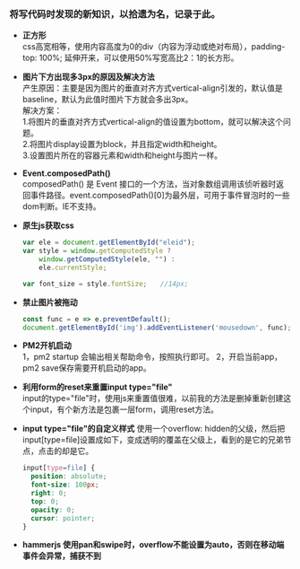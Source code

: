 ### 将写代码时发现的新知识，以拾遗为名，记录于此。

* **正方形**  
css高宽相等，使用内容高度为0的div（内容为浮动或绝对布局），padding-top: 100%; 延伸开来，可以使用50%写宽高比2：1的长方形。

* **图片下方出现多3px的原因及解决方法**  
产生原因：主要是因为图片的垂直对齐方式vertical-align引发的，默认值是baseline，默认为此值时图片下方就会多出3px。  
解决方案：  
1.将图片的垂直对齐方式vertical-align的值设置为bottom，就可以解决这个问题。  
2.将图片display设置为block，并且指定width和height。  
3.设置图片所在的容器元素和width和height与图片一样。  

* **Event.composedPath()**  
composedPath() 是 Event 接口的一个方法，当对象数组调用该侦听器时返回事件路径。event.composedPath()[0]为最外层，可用于事件冒泡时的一些dom判断。IE不支持。

* **原生js获取css**  
  ``` javascript
  var ele = document.getElementById("eleid");
  var style = window.getComputedStyle ? 
      window.getComputedStyle(ele, "") : 
      ele.currentStyle;

  var font_size = style.fontSize;　　//14px;
  ```
* **禁止图片被拖动**  
  ``` javascript
  const func = e => e.preventDefault();
  document.getElementById('img').addEventListener('mousedown', func);
  ```

* **PM2开机启动**  
1，pm2 startup 会输出相关帮助命令，按照执行即可。
2，开启当前app，pm2 save保存需要开机启动的app。

* **利用form的reset来重置input type="file"**  
input的type="file"时，使用js来重置值很难，以前我的方法是删掉重新创建这个input，有个新方法是包裹一层form，调用reset方法。

* **input type="file"的自定义样式**
使用一个overflow: hidden的父级，然后把input[type=file]设置成如下，变成透明的覆盖在父级上，看到的是它的兄弟节点，点击的却是它。
  ``` css
  input[type=file] {
    position: absolute;
    font-size: 100px;
    right: 0;
    top: 0;
    opacity: 0;
    cursor: pointer;
  }
  ```  

* **hammerjs 使用pan和swipe时，overflow不能设置为auto，否则在移动端事件会异常，捕获不到**  